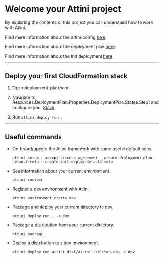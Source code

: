 # Welcome your Attini project

By exploring the contents of this project you can understand how to work with Attini.

Find more information about the attini-config [here](https://docs.attini.io/api-reference/attini-configuration.html "attini-config").

Find more information about the deployment plan [here](https://docs.attini.io/api-reference/deployment-plan.html "deployment plan").

Find more information about the Init deployment [here](https://docs.attini.io/architecture/init-deploy.html "init deployment").

---

## Deploy your first CloudFormation stack

1. Open deployment-plan.yaml

2. Navigate to Resources.DeploymentPlan.Properties.DeploymentPlan.States.Step1 and configure your [Stack](https://docs.attini.io/api-reference/deployment-plan-types.html#attini-deploy-deploymentplan-attinicfn "AttiniCfn").

3. Run `attini deploy run .`

---

## Useful commands

* On-broad/update the Attini framework with some useful default roles.

      attini setup --accept-license-agreement --create-deployment-plan-default-role --create-init-deploy-default-role

* See information about your current environment.

      attini context

* Register a dev environment with Attini.

      attini environment create dev

* Package and deploy your current directory to dev.

      attini deploy run . -e dev

* Package a distribution from your current directory.

      attini package .

* Deploy a distribution to a dev environment.

      attini deploy run attini_dist/attini-skeleton.zip -e dev